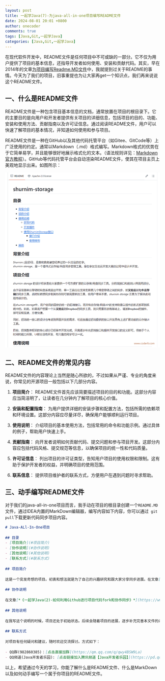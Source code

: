```yaml
---
layout: post
title: 一起学Java(7)-为java-all-in-one项目编写README文件
date: 2024-08-01 20:01 +0800
author: onecoder
comments: true
tags: [Java,Git,一起学Java]
categories: [Java,Git,一起学Java]
---
```

在现代软件开发中，README文件是任何项目中不可或缺的一部分。它不仅为用户提供了项目的基本信息，还指导开发者如何使用、安装和贡献代码。其实，早在2014年的文章[为项目编写Readme.MD文件](https://www.coderli.com/write-readme-for-your-project/)中，我就提到过关于README的事情。今天为了我们的项目，旧事重提也为让大家再get一个知识点，我们再来说说这个README文件。

## 一、什么是README文件

README文件是一种包含项目基本信息的文档，通常放置在项目的根目录下。它的主要目的是向用户和开发者提供有关项目的详细信息，包括项目的目的、功能、安装和使用方法、贡献指南以及许可证信息。通过阅读README文件，用户可以快速了解项目的基本情况，并知道如何使用和参与项目。

README文件是一种在GitHub以及其他代码托管平台（如Gitee、GitCode等）上广泛使用的约定。通常以Markdown（.md）格式编写。Markdown格式的优势在于它简单易学，并且能够很好地展示格式化的文本。（语法规则详见：[Markdown 官方教程](https://markdown.com.cn/basic-syntax/)）。GitHub等代码托管平台会自动渲染README文件，使其在项目主页上美观地显示出来。如图所示：

![README示意图](/images/post/java-go-7/readme-preview_2024-08-01_21-15-25.png)

## 二、README文件的常见内容

README文件的内容理论上当然是随心所欲的，不过如果从严谨、专业的角度来说，你常见的开源项目一般包括以下几部分内容。

1. **项目简介**：
   README文件首先应该简要描述项目的目的和功能。这部分内容应当简洁明了，让读者在几分钟内了解项目的核心价值。

2. **安装和配置指南**：
   为用户提供详细的安装步骤和配置方法，包括所需的依赖项和环境设置。这部分内容应尽量详尽，确保用户能够顺利运行项目。

3. **使用说明**：
   介绍项目的基本使用方法，包括常用的命令和功能示例。通过具体的例子，帮助用户快速上手。

4. **贡献指南**：
   向开发者说明如何贡献代码、提交问题和参与项目开发。这部分内容应包括代码风格、提交规范等信息，以确保项目的统一性和代码质量。

5. **许可证信息**：
   列出项目的许可证类型，告知用户项目的使用权限和限制。这有助于保护开发者的权益，并明确项目的使用范围。

6. **联系信息**：
   提供项目维护者的联系方式，方便用户在遇到问题时寻求帮助。

## 三、动手编写README文件

对于我们的java-all-in-one项目而言，我手动在项目的根目录创建一个`README.MD`文件，通过IDEA内置的MarkDown编辑器，编写内容如下内容，你可以通过` git pull`下载更新代码同步项目内容。

```markdown
# Java-ALl-In-One项目

## 目录
- [项目简介](#项目简介)
- [协作说明](#协作说明)
- [其他说明](#其他说明)
- [联系方式](#联系方式)

## 项目简介

这是一个突发奇想的项目。初衷和想法就是为了自己的兴趣研究和跟大家分享同步进展。在文章[*《一起学Java(1)-新建一个Gradle管理的Java项目》*](https://www.coderli.com/java-go-1-new-gradle-project/)中有详细的介绍。

## 协作说明

在文章[*《一起学Java(2)-如何利用Github进行项目代码fork和协作同步》*](https://www.coderli.com/java-go-2-how-to-work-on-github/)中，已对如何协作使用该项目进行了较为详细的介绍。

## 其他说明

在我写这个说明的时候，项目还处于初始状态。后续会随着项目的进展，逐步补充完善本文件的内容。

## 联系方式

对项目有任何疑问和建议，随时欢迎交流探讨。方式如下：

- QQ群(982860385)：[点击直接加群](https://qm.qq.com/q/qwy4BSW9La)
- QQ频道(Java开发者乐园): [点击链接加入腾讯频道【Java开发者乐园】](https://pd.qq.com/s/dzb1xn6cd)

```

以上，希望通过今天的学习，你能了解什么是README文件、什么是MarkDown以及如何动手编写一个属于你项目的README文件。